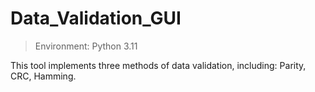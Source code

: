# Data_Validation_GUI

> Environment: Python 3.11

This tool implements three methods of data validation, including: Parity, CRC, Hamming.